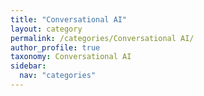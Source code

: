 ```yaml
---
title: "Conversational AI"
layout: category
permalink: /categories/Conversational AI/
author_profile: true
taxonomy: Conversational AI
sidebar:
  nav: "categories"
---
```

